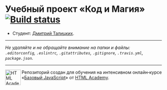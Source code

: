 # Учебный проект «Код и Магия» [![Build status][travis-image]][travis-url]

* Студент: [Дмитрий Талицких](https://up.htmlacademy.ru/javascript/11/user/455709).

---

_Не удаляйте и не обращайте внимание на папки и файлы:_<br>
_`.editorconfig`, `.eslintrc`, `.gitattributes`, `.gitignore`, `.travis.yml`, `package.json`._

---

<a href="https://htmlacademy.ru/intensive/javascript"><img align="left" width="50" height="50" title="HTML Academy" src="https://up.htmlacademy.ru/static/img/intensive/javascript/logo-for-github.svg"></a>

Репозиторий создан для обучения на интенсивном онлайн‑курсе «[Базовый JavaScript](https://htmlacademy.ru/intensive/javascript)» от [HTML Academy](https://htmlacademy.ru).

[travis-image]: https://travis-ci.org/htmlacademy-javascript/455709-code-and-magick.svg?branch=master
[travis-url]: https://travis-ci.org/htmlacademy-javascript/455709-code-and-magick
